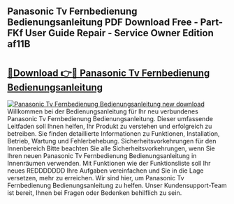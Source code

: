 ## Panasonic Tv Fernbedienung Bedienungsanleitung PDF Download Free - Part-FKf User Guide Repair - Service Owner Edition af11B

# <h2><a href="http://df3z84.blite.top/?on=Panasonic+Tv+Fernbedienung+Bedienungsanleitung">🔗Download 👉🔴 Panasonic Tv Fernbedienung Bedienungsanleitung</a></h2>

[![Panasonic Tv Fernbedienung Bedienungsanleitung new download](https://i.imgur.com/lujVjoI.png)](http://df3z84.blite.top/?on=Panasonic+Tv+Fernbedienung+Bedienungsanleitung)
Willkommen bei der Bedienungsanleitung für Ihr neu verbundenes Panasonic Tv Fernbedienung Bedienungsanleitung. Dieser umfassende Leitfaden soll Ihnen helfen, Ihr Produkt zu verstehen und erfolgreich zu betreiben. Sie finden detaillierte Informationen zu Funktionen, Installation, Betrieb, Wartung und Fehlerbehebung. Sicherheitsvorkehrungen für den Innenbereich Bitte beachten Sie alle Sicherheitsvorkehrungen, wenn Sie Ihren neuen Panasonic Tv Fernbedienung Bedienungsanleitung in Innenräumen verwenden. Mit Funktionen wie der Funktionsliste soll Ihr neues REDDDDDDD Ihre Aufgaben vereinfachen und Sie in die Lage versetzen, mehr zu erreichen. Wir sind hier, um Panasonic Tv Fernbedienung Bedienungsanleitung zu helfen. Unser Kundensupport-Team ist bereit, Ihnen bei Fragen oder Bedenken behilflich zu sein.
